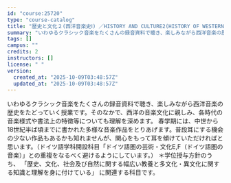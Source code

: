 ```yaml
---
id: "course:25720"
type: "course-catalog"
title: "歴史と文化２(西洋音楽史Ⅰ) ／HISTORY AND CULTURE2(HISTORY OF WESTERN MUSIC Ⅰ)"
summary: "いわゆるクラシック音楽をたくさんの録音資料で聴き、楽しみながら西洋音楽の歴史をたどっていく授業です。そのなかで、西洋の音楽文化に親しみ、各時代の音楽様式や書法上の特徴等についても理解を深めます。 春学期には、中世から18世紀半ば頃までに書か…"
tags: []
campus: ""
credits: 2
instructors: []
license: " "
version:
  created_at: "2025-10-09T03:48:57Z"
  updated_at: "2025-10-09T03:48:57Z"
---
```


いわゆるクラシック音楽をたくさんの録音資料で聴き、楽しみながら西洋音楽の歴史をたどっていく授業です。そのなかで、西洋の音楽文化に親しみ、各時代の音楽様式や書法上の特徴等についても理解を深めます。 春学期には、中世から18世紀半ば頃までに書かれた多様な音楽作品をとりあげます。普段耳にする機会の少ない作品もあるかも知れませんが、関心をもって耳を傾けていただければと思います。（ドイツ語学科開設科目「ドイツ語圏の芸術・文化E,F（ドイツ語圏の音楽）」との重複をなるべく避けるようにしています。） ＊学位授与方針のうち、 「歴史、文化、社会及び自然に関する幅広い教養と多文化・異文化に関する知識と理解を身に付けている」 に関連する科目です。
